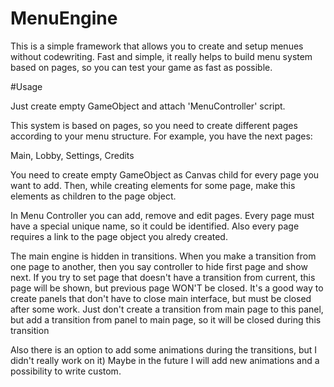 # MenuEngine
This is a simple framework that allows you to create and setup menues without codewriting. Fast and simple, it really helps to build menu system
based on pages, so you can test your game as fast as possible.

#Usage

Just create empty GameObject and attach 'MenuController' script. 

This system is based on pages, so you need to create different pages according to your menu structure. For example, you have the next pages:

Main, Lobby, Settings, Credits

You need to create empty GameObject as Canvas child for every page you want to add. Then, while creating elements for some page, make this elements
as children to the page object.

In Menu Controller you can add, remove and edit pages. Every page must have a special unique name, so it could be identified. Also every page requires
a link to the page object you alredy created.

The main engine is hidden in transitions. When you make a transition from one page to another, then you say controller to hide first page and show next.
If you try to set page that doesn't have a transition from current, this page will be shown, but previous page WON'T be closed. It's a good way to create
panels that don't have to close main interface, but must be closed after some work. Just don't create a transition from main page to this panel, but
add a transition from panel to main page, so it will be closed during this transition

Also there is an option to add some animations during the transitions, but I didn't really work on it) Maybe in the future I will add new animations and
a possibility to write custom.

